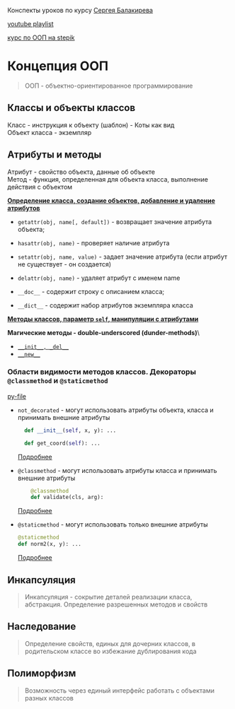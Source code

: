 Конспекты уроков по курсу [Сергея Балакирева](www.youtube.com/@selfedu_rus) 

[youtube playlist](https://www.youtube.com/playlist?list=PLA0M1Bcd0w8zPwP7t-FgwONhZOHt9rz9E)

[курс по ООП на stepik](https://www.youtube.com/redirect?event=video_description&redir_token=QUFFLUhqbEpZdWwwTzVVc3JFcm1TblRwV2k0Y1YyVTF0QXxBQ3Jtc0tuR2FtUWNPRXQzaUhkYzl0dFpmR0xobWhtZzBNcnM2WkpWVmJGRlJmWVh1Y1NYX2MtYmM1REp0eVZtaXMyaTV4LUtua3pFQU9BRFBwT2xNV0JkM0RsRHZBb3FUdXZQVk03TXAtQURHT0N0di1VeDJrUQ&q=https%3A%2F%2Fstepik.org%2Fa%2F116336&v=Z7AY41tE-3U)

# Концепция ООП

> ООП - объектно-ориентированное программирование

## Классы и объекты классов
Класс - инструкция к объекту (шаблон) - Коты как вид\
Объект класса - экземпляр 

## Атрибуты и методы
Атрибут - свойство объекта, данные об объекте\
Метод - функция, определенная для объекта класса, выполнение действия с объектом

[**Определение класса, создание объектов, добавление и удаление атрибутов**](1_attributes.md#классы-и-объекты-классов-атрибуты-и-методы)

- `getattr(obj, name[, default])` - возвращает значение атрибута объекта;
- `hasattr(obj, name)` - проверяет наличие атрибута
- `setattr(obj, name, value)` - задает значение атрибута (если атрибут не существует - он создается)
- `delattr(obj, name)` - удаляет атрибут с именем name

- `__doc__` - содержит строку с описанием класса;
- `__dict__` - содержит набор атрибутов экземпляра класса

[**Методы классов, параметр `self`, манипуляции с атрибутами**](2_methods.md#создание-простого-метода)

**Магические методы - double-underscored (dunder-methods)**\
- [`__init__, _del__`](3_dunder_methods.md#инициализатор-и-финализатор)
- [`__new__`](3_dunder_methods.md#реализация-паттерна-singleton)

### Области видимости методов классов. Декораторы `@classmethod` и `@staticmethod`
[py-file](4_classmethod_staticmethod.py)

- `not_decorated`  - могут использовать атрибуты объекта, класса и принимать внешние атрибуты
    ```python
      def __init__(self, x, y): ...
    ```
    ```python
      def get_coord(self): ...
    ```
    [Подробнее](4_classmethod_staticmethod.md#общая-без-декораторов)

- `@classmethod`  - могут использовать атрибуты класса и принимать внешние атрибуты
    ```python
        @classmethod
        def validate(cls, arg):
    ```
    [Подробнее](4_classmethod_staticmethod.md#метод-класса---classmethod)


- `@staticmethod` - могут использовать только внешние атрибуты
    ```python
    @staticmethod
    def norm2(x, y): ... 
    ```
    [Подробнее](4_classmethod_staticmethod.md#статичный-метод---staticmethod)

## Инкапсуляция
> Инкапсуляция - сокрытие деталей реализации класса, абстракция. Определение разрешенных методов и свойств



## Наследование
> Определение свойств, единых для дочерних классов, в родительском классе во избежание дублирования кода



## Полиморфизм
> Возможность через единый интерфейс работать с объектами разных классов


